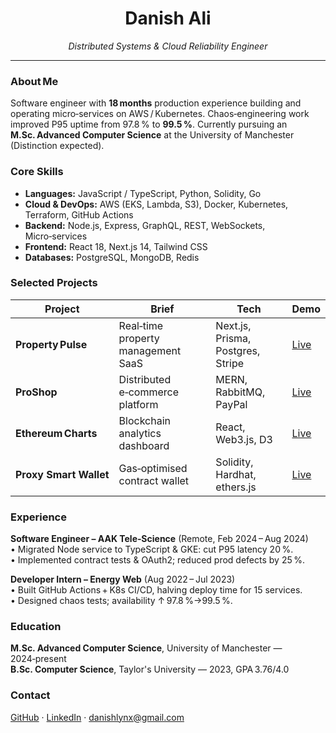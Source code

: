 <!-- README.md – Danish Ali (last updated 2025‑07‑21) -->

<h1 align="center">Danish Ali</h1>
<p align="center"><em>Distributed Systems & Cloud Reliability Engineer</em></p>

---

### About Me
Software engineer with **18 months** production experience building and operating micro‑services on AWS / Kubernetes.  Chaos‑engineering work improved P95 uptime from 97.8 % to **99.5 %**. Currently pursuing an **M.Sc. Advanced Computer Science** at the University of Manchester (Distinction expected).

### Core Skills
- **Languages:** JavaScript / TypeScript, Python, Solidity, Go  
- **Cloud & DevOps:** AWS (EKS, Lambda, S3), Docker, Kubernetes, Terraform, GitHub Actions  
- **Backend:** Node.js, Express, GraphQL, REST, WebSockets, Micro‑services  
- **Frontend:** React 18, Next.js 14, Tailwind CSS  
- **Databases:** PostgreSQL, MongoDB, Redis

### Selected Projects
| Project | Brief | Tech | Demo |
|---------|-------|------|------|
| **Property Pulse** | Real‑time property management SaaS | Next.js, Prisma, Postgres, Stripe | [Live](https://next-js-property-pulse-chi.vercel.app/) |
| **ProShop** | Distributed e‑commerce platform | MERN, RabbitMQ, PayPal | [Live](https://mern-proshop-1-ce3l.onrender.com/) |
| **Ethereum Charts** | Blockchain analytics dashboard | React, Web3.js, D3 | [Live](https://charts-using-ethereum-api-285h.vercel.app/) |
| **Proxy Smart Wallet** | Gas‑optimised contract wallet | Solidity, Hardhat, ethers.js | [Live](https://proxy-smart-wallet-with-frontend.vercel.app/) |

### Experience
**Software Engineer – AAK Tele‑Science** (Remote, Feb 2024 – Aug 2024)  
• Migrated Node service to TypeScript & GKE: cut P95 latency 20 %.  
• Implemented contract tests & OAuth2; reduced prod defects by 25 %.

**Developer Intern – Energy Web** (Aug 2022 – Jul 2023)  
• Built GitHub Actions + K8s CI/CD, halving deploy time for 15 services.  
• Designed chaos tests; availability ↑ 97.8 %→99.5 %.

### Education
**M.Sc. Advanced Computer Science**, University of Manchester — 2024‑present  
**B.Sc. Computer Science**, Taylor's University — 2023, GPA 3.76/4.0

### Contact
[GitHub](https://github.com/Danishlynx) · [LinkedIn](https://linkedin.com/in/danish-ali-lynx) · danishlynx@gmail.com
